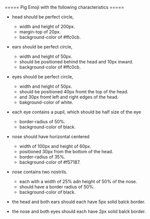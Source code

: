 ===== Pig Emoji with the following characteristics =====

* head should be perfect circle, 
    - width and height of 200px.
    - margin-top of 20px.
    - background-color of #ffc0cb.

* ears should be perfect circle,
    - width and height of 50px.
    - should be positioned behind the head and 10px inward.
    - background-color of #ffc0cb.

* eyes should be perfect circle,
    - width and height of 50px.
    - should be positioned 40px fromt the top of the head.
    - and 30px fromt left and right edges of the head.
    - bakground-color of white.

* each eye contains a pupil, which should be half size of the eye
    - border-radius of 50%.
    - background-color of black.

* nose should have horizontal centered
    - width of 100px and height of 60px.
    - positioned 30px from the bottom of the head.
    - border-radius of 35%.
    - background-color of #f57187.

* nose contains two nostrils.
    - each with a width of 25% adn height of 50% of the nose.
    - should have a border radius of 50%.
    - background-color of black.

* the head and both ears should each have 5px solid balck border.
* the nose and both eyes should each have 2px solid balck border.
